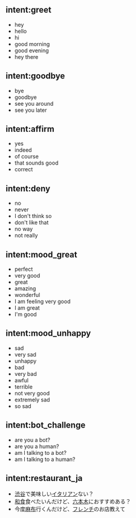 ## intent:greet
- hey
- hello
- hi
- good morning
- good evening
- hey there

## intent:goodbye
- bye
- goodbye
- see you around
- see you later

## intent:affirm
- yes
- indeed
- of course
- that sounds good
- correct

## intent:deny
- no
- never
- I don't think so
- don't like that
- no way
- not really

## intent:mood_great
- perfect
- very good
- great
- amazing
- wonderful
- I am feeling very good
- I am great
- I'm good

## intent:mood_unhappy
- sad
- very sad
- unhappy
- bad
- very bad
- awful
- terrible
- not very good
- extremely sad
- so sad

## intent:bot_challenge
- are you a bot?
- are you a human?
- am I talking to a bot?
- am I talking to a human?

## intent:restaurant_ja
- [渋谷](location)で美味しい[イタリアン](restaurant_type)ない？
- [和食](restaurant_type)食べたいんだけど、[六本木](location)におすすめある？
- 今度[麻布](location)行くんだけど、[フレンチ](restaurant_type)のお店教えて
